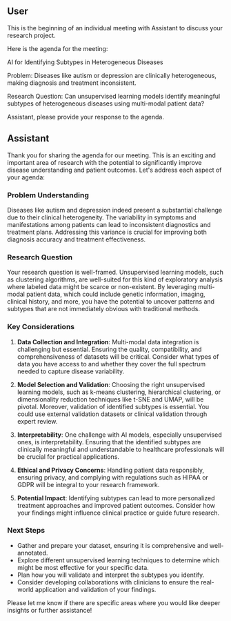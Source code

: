 ## User

This is the beginning of an individual meeting with Assistant to discuss your research project.

Here is the agenda for the meeting:

AI for Identifying Subtypes in Heterogeneous Diseases
    
Problem: Diseases like autism or depression are clinically heterogeneous, making diagnosis and treatment inconsistent.
    
Research Question: Can unsupervised learning models identify meaningful subtypes of heterogeneous diseases using multi-modal patient data?

Assistant, please provide your response to the agenda.

## Assistant

Thank you for sharing the agenda for our meeting. This is an exciting and important area of research with the potential to significantly improve disease understanding and patient outcomes. Let's address each aspect of your agenda:

### Problem Understanding
Diseases like autism and depression indeed present a substantial challenge due to their clinical heterogeneity. The variability in symptoms and manifestations among patients can lead to inconsistent diagnostics and treatment plans. Addressing this variance is crucial for improving both diagnosis accuracy and treatment effectiveness.

### Research Question
Your research question is well-framed. Unsupervised learning models, such as clustering algorithms, are well-suited for this kind of exploratory analysis where labeled data might be scarce or non-existent. By leveraging multi-modal patient data, which could include genetic information, imaging, clinical history, and more, you have the potential to uncover patterns and subtypes that are not immediately obvious with traditional methods.

### Key Considerations
1. **Data Collection and Integration**: Multi-modal data integration is challenging but essential. Ensuring the quality, compatibility, and comprehensiveness of datasets will be critical. Consider what types of data you have access to and whether they cover the full spectrum needed to capture disease variability.

2. **Model Selection and Validation**: Choosing the right unsupervised learning models, such as k-means clustering, hierarchical clustering, or dimensionality reduction techniques like t-SNE and UMAP, will be pivotal. Moreover, validation of identified subtypes is essential. You could use external validation datasets or clinical validation through expert review.

3. **Interpretability**: One challenge with AI models, especially unsupervised ones, is interpretability. Ensuring that the identified subtypes are clinically meaningful and understandable to healthcare professionals will be crucial for practical applications.

4. **Ethical and Privacy Concerns**: Handling patient data responsibly, ensuring privacy, and complying with regulations such as HIPAA or GDPR will be integral to your research framework.

5. **Potential Impact**: Identifying subtypes can lead to more personalized treatment approaches and improved patient outcomes. Consider how your findings might influence clinical practice or guide future research.

### Next Steps
- Gather and prepare your dataset, ensuring it is comprehensive and well-annotated.
- Explore different unsupervised learning techniques to determine which might be most effective for your specific data.
- Plan how you will validate and interpret the subtypes you identify.
- Consider developing collaborations with clinicians to ensure the real-world application and validation of your findings.

Please let me know if there are specific areas where you would like deeper insights or further assistance!

